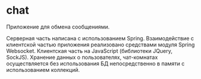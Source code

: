 # chat
Приложение для обмена сообщениями. 

Серверная часть написана с использованием Spring. Взаимодействие с клиентской частью 
приложения реализовано средствами модуля Spring Websocket. Клиентская часть 
на JavaScript (библиотеки JQuery, SockJS). Хранение данных о пользователях, чат-комнатах 
осуществляется без использования БД непосредственно в памяти с использованием коллекций.
